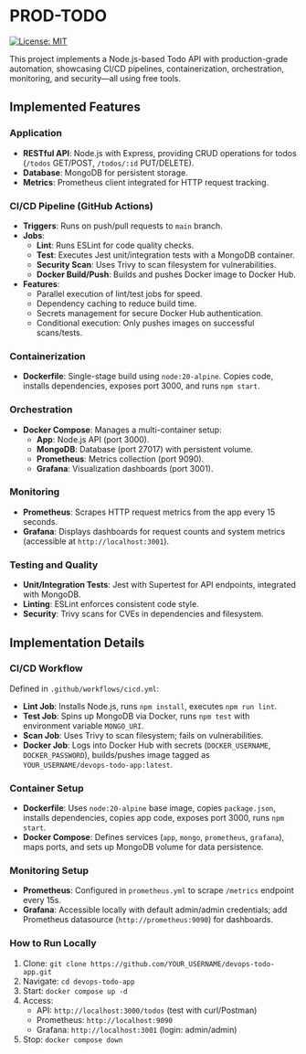 # PROD-TODO


[![License: MIT](https://img.shields.io/badge/License-MIT-yellow.svg)](https://opensource.org/licenses/MIT)

This project implements a Node.js-based Todo API with production-grade automation, showcasing CI/CD pipelines, containerization, orchestration, monitoring, and security—all using free tools.

## Implemented Features

### Application
- **RESTful API**: Node.js with Express, providing CRUD operations for todos (`/todos` GET/POST, `/todos/:id` PUT/DELETE).
- **Database**: MongoDB for persistent storage.
- **Metrics**: Prometheus client integrated for HTTP request tracking.

### CI/CD Pipeline (GitHub Actions)
- **Triggers**: Runs on push/pull requests to `main` branch.
- **Jobs**:
  - **Lint**: Runs ESLint for code quality checks.
  - **Test**: Executes Jest unit/integration tests with a MongoDB container.
  - **Security Scan**: Uses Trivy to scan filesystem for vulnerabilities.
  - **Docker Build/Push**: Builds and pushes Docker image to Docker Hub.
- **Features**:
  - Parallel execution of lint/test jobs for speed.
  - Dependency caching to reduce build time.
  - Secrets management for secure Docker Hub authentication.
  - Conditional execution: Only pushes images on successful scans/tests.

### Containerization
- **Dockerfile**: Single-stage build using `node:20-alpine`. Copies code, installs dependencies, exposes port 3000, and runs `npm start`.

### Orchestration
- **Docker Compose**: Manages a multi-container setup:
  - **App**: Node.js API (port 3000).
  - **MongoDB**: Database (port 27017) with persistent volume.
  - **Prometheus**: Metrics collection (port 9090).
  - **Grafana**: Visualization dashboards (port 3001).

### Monitoring
- **Prometheus**: Scrapes HTTP request metrics from the app every 15 seconds.
- **Grafana**: Displays dashboards for request counts and system metrics (accessible at `http://localhost:3001`).

### Testing and Quality
- **Unit/Integration Tests**: Jest with Supertest for API endpoints, integrated with MongoDB.
- **Linting**: ESLint enforces consistent code style.
- **Security**: Trivy scans for CVEs in dependencies and filesystem.

## Implementation Details


### CI/CD Workflow
Defined in `.github/workflows/cicd.yml`:
- **Lint Job**: Installs Node.js, runs `npm install`, executes `npm run lint`.
- **Test Job**: Spins up MongoDB via Docker, runs `npm test` with environment variable `MONGO_URI`.
- **Scan Job**: Uses Trivy to scan filesystem; fails on vulnerabilities.
- **Docker Job**: Logs into Docker Hub with secrets (`DOCKER_USERNAME`, `DOCKER_PASSWORD`), builds/pushes image tagged as `YOUR_USERNAME/devops-todo-app:latest`.

### Container Setup
- **Dockerfile**: Uses `node:20-alpine` base image, copies `package.json`, installs dependencies, copies app code, exposes port 3000, runs `npm start`.
- **Docker Compose**: Defines services (`app`, `mongo`, `prometheus`, `grafana`), maps ports, and sets up MongoDB volume for data persistence.

### Monitoring Setup
- **Prometheus**: Configured in `prometheus.yml` to scrape `/metrics` endpoint every 15s.
- **Grafana**: Accessible locally with default admin/admin credentials; add Prometheus datasource (`http://prometheus:9090`) for dashboards.

### How to Run Locally
1. Clone: `git clone https://github.com/YOUR_USERNAME/devops-todo-app.git`
2. Navigate: `cd devops-todo-app`
3. Start: `docker compose up -d`
4. Access:
   - API: `http://localhost:3000/todos` (test with curl/Postman)
   - Prometheus: `http://localhost:9090`
   - Grafana: `http://localhost:3001` (login: admin/admin)
5. Stop: `docker compose down`


